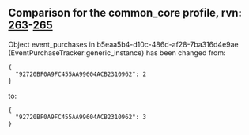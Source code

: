 ## Comparison for the common_core profile, rvn: [263](https://github.com/PRO100KatYT/FortniteProfileRevisions/tree/main/profiles/common_core/263%20common_core.json)-[265](https://github.com/PRO100KatYT/FortniteProfileRevisions/tree/main/profiles/common_core/265%20common_core.json)

Object event_purchases in b5eaa5b4-d10c-486d-af28-7ba316d4e9ae (EventPurchaseTracker:generic_instance) has been changed from:

```
{
  "92720BF0A9FC455AA99604ACB2310962": 2
}
```

to:

```
{
  "92720BF0A9FC455AA99604ACB2310962": 3
}
```

<br><br>
